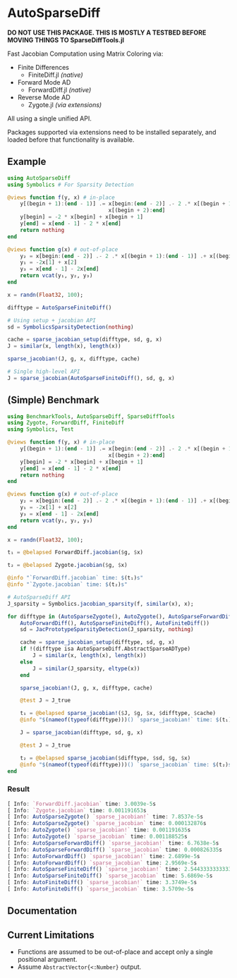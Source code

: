 # AutoSparseDiff

**DO NOT USE THIS PACKAGE. THIS IS MOSTLY A TESTBED BEFORE MOVING THINGS TO SparseDiffTools.jl**

Fast Jacobian Computation using Matrix Coloring via:

* Finite Differences
  * FiniteDiff.jl *(native)*
* Forward Mode AD
  * ForwardDiff.jl *(native)*
* Reverse Mode AD
  * Zygote.jl *(via extensions)*

All using a single unified API.

Packages supported via extensions need to be installed separately, and loaded before that
functionality is available.

## Example

```julia
using AutoSparseDiff
using Symbolics # For Sparsity Detection

@views function f(y, x) # in-place
    y[(begin + 1):(end - 1)] .= x[begin:(end - 2)] .- 2 .* x[(begin + 1):(end - 1)] .+
                                x[(begin + 2):end]
    y[begin] = -2 * x[begin] + x[begin + 1]
    y[end] = x[end - 1] - 2 * x[end]
    return nothing
end

@views function g(x) # out-of-place
    y₂ = x[begin:(end - 2)] .- 2 .* x[(begin + 1):(end - 1)] .+ x[(begin + 2):end]
    y₁ = -2x[1] + x[2]
    y₃ = x[end - 1] - 2x[end]
    return vcat(y₁, y₂, y₃)
end

x = randn(Float32, 100);

difftype = AutoSparseFiniteDiff()

# Using setup + jacobian API
sd = SymbolicsSparsityDetection(nothing)

cache = sparse_jacobian_setup(difftype, sd, g, x)
J = similar(x, length(x), length(x))

sparse_jacobian!(J, g, x, difftype, cache)

# Single high-level API
J = sparse_jacobian(AutoSparseFiniteDiff(), sd, g, x)
```

## (Simple) Benchmark

```julia
using BenchmarkTools, AutoSparseDiff, SparseDiffTools
using Zygote, ForwardDiff, FiniteDiff
using Symbolics, Test

@views function f(y, x) # in-place
    y[(begin + 1):(end - 1)] .= x[begin:(end - 2)] .- 2 .* x[(begin + 1):(end - 1)] .+
                                x[(begin + 2):end]
    y[begin] = -2 * x[begin] + x[begin + 1]
    y[end] = x[end - 1] - 2 * x[end]
    return nothing
end

@views function g(x) # out-of-place
    y₂ = x[begin:(end - 2)] .- 2 .* x[(begin + 1):(end - 1)] .+ x[(begin + 2):end]
    y₁ = -2x[1] + x[2]
    y₃ = x[end - 1] - 2x[end]
    return vcat(y₁, y₂, y₃)
end

x = randn(Float32, 100);

t₁ = @belapsed ForwardDiff.jacobian($g, $x)

t₂ = @belapsed Zygote.jacobian($g, $x)

@info "`ForwardDiff.jacobian` time: $(t₁)s"
@info "`Zygote.jacobian` time: $(t₂)s"

# AutoSparseDiff API
J_sparsity = Symbolics.jacobian_sparsity(f, similar(x), x);

for difftype in (AutoSparseZygote(), AutoZygote(), AutoSparseForwardDiff(),
    AutoForwardDiff(), AutoSparseFiniteDiff(), AutoFiniteDiff())
    sd = JacPrototypeSparsityDetection(J_sparsity, nothing)

    cache = sparse_jacobian_setup(difftype, sd, g, x)
    if !(difftype isa AutoSparseDiff.AbstractSparseADType)
        J = similar(x, length(x), length(x))
    else
        J = similar(J_sparsity, eltype(x))
    end

    sparse_jacobian!(J, g, x, difftype, cache)

    @test J ≈ J_true

    t₁ = @belapsed sparse_jacobian!($J, $g, $x, $difftype, $cache)
    @info "$(nameof(typeof(difftype)))() `sparse_jacobian!` time: $(t₁)s"

    J = sparse_jacobian(difftype, sd, g, x)

    @test J ≈ J_true

    t₂ = @belapsed sparse_jacobian($difftype, $sd, $g, $x)
    @info "$(nameof(typeof(difftype)))() `sparse_jacobian` time: $(t₂)s"
end
```

### Result

```julia
[ Info: `ForwardDiff.jacobian` time: 3.0039e-5s
[ Info: `Zygote.jacobian` time: 0.001191653s
[ Info: AutoSparseZygote() `sparse_jacobian!` time: 7.8537e-5s
[ Info: AutoSparseZygote() `sparse_jacobian` time: 0.000132876s
[ Info: AutoZygote() `sparse_jacobian!` time: 0.001191635s
[ Info: AutoZygote() `sparse_jacobian` time: 0.001188525s
[ Info: AutoSparseForwardDiff() `sparse_jacobian!` time: 6.7638e-5s
[ Info: AutoSparseForwardDiff() `sparse_jacobian` time: 0.000826335s
[ Info: AutoForwardDiff() `sparse_jacobian!` time: 2.6899e-5s
[ Info: AutoForwardDiff() `sparse_jacobian` time: 2.9569e-5s
[ Info: AutoSparseFiniteDiff() `sparse_jacobian!` time: 2.5443333333333333e-6s
[ Info: AutoSparseFiniteDiff() `sparse_jacobian` time: 5.6869e-5s
[ Info: AutoFiniteDiff() `sparse_jacobian!` time: 3.3749e-5s
[ Info: AutoFiniteDiff() `sparse_jacobian` time: 3.5709e-5s
```

## Documentation

## Current Limitations

* Functions are assumed to be out-of-place and accept only a single positional argument.
* Assume `AbstractVector{<:Number}` output.
